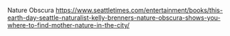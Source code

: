 Nature Obscura
https://www.seattletimes.com/entertainment/books/this-earth-day-seattle-naturalist-kelly-brenners-nature-obscura-shows-you-where-to-find-mother-nature-in-the-city/